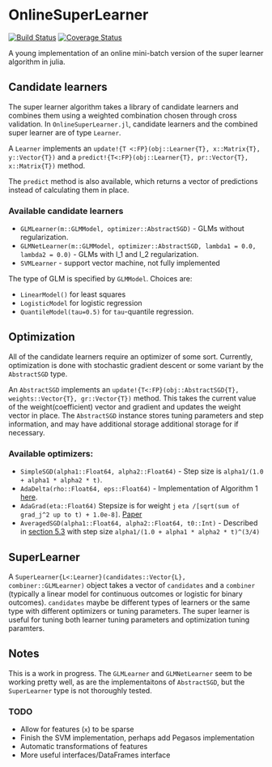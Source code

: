 # OnlineSuperLearner

[![Build Status](https://travis-ci.org/lendle/OnlineSuperLearner.jl.png)](https://travis-ci.org/lendle/OnlineSuperLearner.jl)
[![Coverage Status](https://coveralls.io/repos/lendle/OnlineSuperLearner.jl/badge.png)](https://coveralls.io/r/lendle/OnlineSuperLearner.jl)

A young implementation of an online mini-batch version of the super learner algorithm in julia.

## Candidate learners

The super learner algorithm takes a library of candidate learners and combines them using a weighted combination chosen through cross validation. In `OnlineSuperLearner.jl`, candidate learners and the combined super learner are of type `Learner`.

A `Learner` implements an `update!{T <:FP}(obj::Learner{T}, x::Matrix{T}, y::Vector{T})` and a `predict!{T<:FP}(obj::Learner{T}, pr::Vector{T}, x::Matrix{T})` method.

The `predict` method is also available, which returns a vector of predictions instead of calculating them in place.

### Available candidate learners

* `GLMLearner(m::GLMModel, optimizer::AbstractSGD)` - GLMs without regularization.
* `GLMNetLearner(m::GLMModel, optimizer::AbstractSGD, lambda1 = 0.0, lambda2 = 0.0)` - GLMs with l_1 and l_2 regularization.
* `SVMLearner` - support vector machine, not fully implemented

The type of GLM is specified by `GLMModel`. Choices are:

* `LinearModel()` for least squares
* `LogisticModel` for logistic regression
* `QuantileModel(tau=0.5)` for `tau`-quantile regression.

## Optimization

All of the candidate learners require an optimizer of some sort.
Currently, optimization is done with stochastic gradient descent or some variant by the `AbstractSGD` type.

An `AbstractSGD` implements an `update!{T<:FP}(obj::AbstractSGD{T}, weights::Vector{T}, gr::Vector{T})` method.
This takes the current value of the weight(coefficient) vector and gradient and updates the weight vector in place.
The `AbstractSGD` instance stores tuning parameters and step information, and may have additional storage additional storage for if necessary.

### Available optimizers:

* `SimpleSGD(alpha1::Float64, alpha2::Float64)` - Step size is `alpha1/(1.0 + alpha1 * alpha2 * t)`.
* `AdaDelta(rho::Float64, eps::Float64)` - Implementation of Algorithm 1 [here](http://www.matthewzeiler.com/pubs/googleTR2012/googleTR2012.pdf).
* `AdaGrad(eta::Float64)` Stepsize is for weight `j` `eta /[sqrt(sum of grad_j^2 up to t) + 1.0e-8]`. [Paper](http://www.cs.berkeley.edu/~jduchi/projects/DuchiHaSi10.pdf)
* `AveragedSGD(alpha1::Float64, alpha2::Float64, t0::Int)` - Described in [section 5.3](http://research.microsoft.com/pubs/192769/tricks-2012.pdf) with step size `alpha1/(1.0 + alpha1 * alpha2 * t)^(3/4)`


## SuperLearner

A `SuperLearner{L<:Learner}(candidates::Vector{L}, combiner::GLMLearner)` object takes a vector of `candidates` and a `combiner` (typically a linear model for continuous outcomes or logistic for binary outcomes). `candidates` maybe be different types of learners or the same type with different optimizers or tuning parameters. The super learner is useful for tuning both learner tuning parameters and optimization tuning paramters.

## Notes

This is a work in progress. The `GLMLearner` and `GLMNetLearner` seem to be working pretty well, as are the implementaitons of `AbstractSGD`, but the `SuperLearner` type is not thoroughly tested.

### TODO
* Allow for features (`x`) to be sparse
* Finish the SVM implementation, perhaps add Pegasos implementation
* Automatic transformations of features
* More useful interfaces/DataFrames interface


